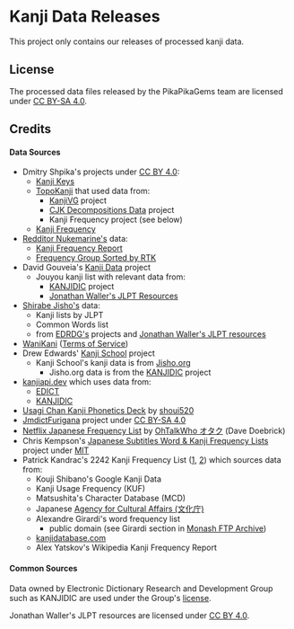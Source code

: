 # Kanji Data Releases

This project only contains our releases of processed kanji data.

## License

The processed data files released by the PikaPikaGems team are licensed under
[CC BY-SA 4.0][cc-by-sa-4].

[cc-by-sa-4]: https://creativecommons.org/licenses/by-sa/4.0/

## Credits

#### Data Sources

- Dmitry Shpika's projects under [CC BY 4.0][cc-by-4]:
  - [Kanji Keys](https://github.com/scriptin/kanji-keys/)
  - [TopoKanji](https://github.com/scriptin/topokanji) that used data from:
    - [KanjiVG](http://kanjivg.tagaini.net/) project
    - [CJK Decompositions Data](https://github.com/amake/cjk-decomp) project
    - Kanji Frequency project (see below)
  - [Kanji Frequency](https://scriptin.github.io/kanji-frequency/)
- [Redditor Nukemarine's][nukemarine-post] data:
  - [Kanji Frequency Report][nuke-kanji-freq-rpt]
  - [Frequency Group Sorted by RTK][freq-grp-rtk]
- David Gouveia's [Kanji Data][dgouveia-kanji-data] project
  - Jouyou kanji list with relevant data from:
    - [KANJIDIC][kanjidic-project] project
    - [Jonathan Waller's JLPT Resources][waller-jlpt]
- [Shirabe Jisho's](https://ricoapps.com/) data:
  - Kanji lists by JLPT
  - Common Words list
  - from [EDRDG's][edrdg] projects and [Jonathan Waller's JLPT resources][waller-jlpt]
- [WaniKani](https://www.wanikani.com/) ([Terms of Service][wanikani-terms])
- Drew Edwards' [Kanji School](https://github.com/Lemmmy/KanjiSchool) project
  - Kanji School's kanji data is from [Jisho.org](https://jisho.org/)
    - Jisho.org data is from the [KANJIDIC][kanjidic-project] project
- [kanjiapi.dev](https://kanjiapi.dev/) which uses data from:
  - [EDICT][edict-project]
  - [KANJIDIC][kanjidic-project]
- [Usagi Chan Kanji Phonetics Deck][moe-way] by [shoui520][shoui]
- [JmdictFurigana][jmdictfurigana] project under [CC BY-SA 4.0][cc-by-sa-4]
- [Netflix Japanese Frequency List][netflix-freq-mediafire] by [OhTalkWho オタク][netflix-freq] (Dave Doebrick)
- Chris Kempson's [Japanese Subtitles Word & Kanji Frequency Lists][ckempson-subtitles] project under [MIT][mit-license]
- Patrick Kandrac's 2242 Kanji Frequency List ([1][pkandrac-freq-list], [2][pkandrac-research]) which sources data from:
  - Kouji Shibano's Google Kanji Data
  - Kanji Usage Frequency (KUF)
  - Matsushita's Character Database (MCD)
  - Japanese [Agency for Cultural Affairs (文化庁)][bunka]
  - Alexandre Girardi's word frequency list
    - public domain (see Girardi section in [Monash FTP Archive][monash-ftp])
  - [kanjidatabase.com](https://www.kanjidatabase.com/)
  - Alex Yatskov's Wikipedia Kanji Frequency Report

#### Common Sources

Data owned by Electronic Dictionary Research and Development Group such as KANJIDIC are used
under the Group's [license](https://www.edrdg.org/edrdg/licence.html).

Jonathan Waller's JLPT resources are licensed under [CC BY 4.0][cc-by-4].

[nukemarine-post]: https://www.reddit.com/r/LearnJapanese/comments/fhx27j/comment/fkdyksq
[nuke-kanji-freq-rpt]: https://drive.google.com/file/d/1zbClv0H5VgswEDAkVmF3ikiVnoi6yGsW/view
[freq-grp-rtk]: https://drive.google.com/file/d/1SWkufrYEY8Xyyjpt_g-s1Ygqt_XzkHGK/view
[dgouveia-kanji-data]: https://github.com/davidluzgouveia/kanji-data
[edrdg]: https://www.edrdg.org/
[kanjidic-project]: https://www.edrdg.org/wiki/index.php/KANJIDIC_Project
[edict-project]: https://www.edrdg.org/wiki/index.php/JMdict-EDICT_Dictionary_Project
[waller-jlpt]: https://www.tanos.co.uk/jlpt/
[moe-way]: https://learnjapanese.moe/kanjiphonetics/
[shoui]: https://www.patreon.com/shoui
[jmdictfurigana]: https://github.com/Doublevil/JmdictFurigana
[netflix-freq]: https://www.youtube.com/watch?v=DwJWld8hW0M
[netflix-freq-mediafire]: https://www.mediafire.com/folder/mvh6jhwj6xxo6/Frequency_Lists
[ckempson-subtitles]: https://github.com/chriskempson/japanese-subtitles-word-kanji-frequency-lists
[pkandrac-freq-list]: https://docs.google.com/spreadsheets/d/1MBYfKPrlST3F51KIKbAlsGw1x4c_atuHfPwSSRN5sLs/edit
[pkandrac-research]: https://www.researchgate.net/publication/357159664_2242_Kanji_Frequency_List_ver_11
[monash-ftp]: http://ftp.usf.edu/pub/ftp.monash.edu.au/pub/nihongo/
[bunka]: https://www.bunka.go.jp/english/
[cc-by-4]: https://creativecommons.org/licenses/by/4.0/
[cc-by-sa-4]: https://creativecommons.org/licenses/by-sa/4.0
[wanikani-terms]: https://www.wanikani.com/terms
[mit-license]: http://opensource.org/licenses/MIT
